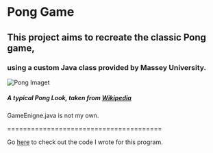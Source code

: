 # Pong Game
<h2>This project aims to recreate the classic Pong game,</h2>
<h3>using a custom Java class provided by Massey University.</h3>

![Pong Imaget](https://upload.wikimedia.org/wikipedia/commons/f/f8/Pong.png)
<h5>A typical Pong Look, taken from <a href="https://commons.wikimedia.org/wiki/File:Pong.png">Wikipedia</a></h5>
  
<p>GameEnigne.java is not my own.</p>
=======================================

Go <a href="https://github.com/Paraakie/Pong-Game/blob/master/PongGame/src/Pong.java">here</a> to check out the code I wrote for this program.
